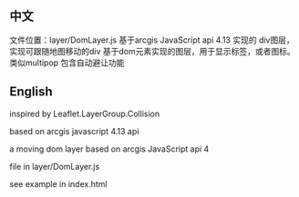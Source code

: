 <!-- # DivLayer 只适用于 arcgis JavaScript api 4.3
[在线访问(DEMO)](http://47.91.224.241:8080/DivLayer/) -->

## 中文

文件位置：layer/DomLayer.js
基于arcgis JavaScript api 4.13 实现的 div图层，实现可跟随地图移动的div
基于dom元素实现的图层，用于显示标签，或者图标。 类似multipop
包含自动避让功能

## English

inspired by Leaflet.LayerGroup.Collision

based on arcgis javascript 4.13 api

a moving dom layer based on arcgis JavaScript api 4

file in layer/DomLayer.js

see example in index.html

